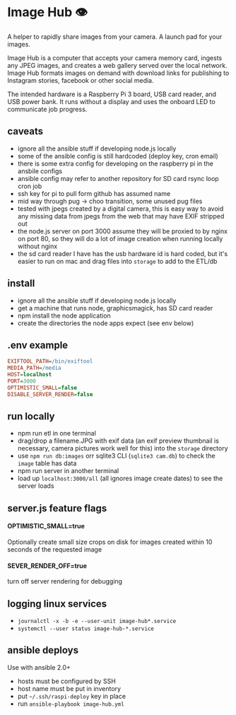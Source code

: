 # Image Hub 👁
A helper to rapidly share images from your camera.
A launch pad for your images.

Image Hub is a computer that accepts your camera memory card, ingests any JPEG images, and creates a web gallery served over the local network. Image Hub formats images on demand with download links for publishing to Instagram stories, facebook or other social media.

The intended hardware is a Raspberry Pi 3 board, USB card reader, and USB power bank. It runs without a display and uses the onboard LED to communicate job progress.

## caveats
- ignore all the ansible stuff if developing node.js locally
- some of the ansible config is still hardcoded (deploy key, cron email)
- there is some extra config for developing on the raspberry pi in the ansbile configs
- ansible config may refer to another repository for SD card rsync loop cron job
- ssh key for pi to pull form github has assumed name
- mid way through pug -> choo transition, some unused pug files
- tested with jpegs created by a digital camera, this is easy way to avoid any missing data from jpegs from the web that may have EXIF stripped out
- the node.js server on port 3000 assume they will be proxied to by nginx on port 80, so they will do a lot of image creation when running locally without nginx
- the sd card reader I have has the usb hardware id is hard coded, but it's easier to run on mac and drag files into `storage` to add to the ETL/db

## install
- ignore all the ansible stuff if developing node.js locally
- get a machine that runs node, graphicsmagick, has SD card reader
- npm install the node application
- create the directories the node apps expect (see env below)

## .env example
```ini
EXIFTOOL_PATH=/bin/exiftool
MEDIA_PATH=/media
HOST=localhost
PORT=3000
OPTIMISTIC_SMALL=false
DISABLE_SERVER_RENDER=false
```

## run locally
- npm run etl in one terminal
- drag/drop a filename.JPG with exif data (an exif preview thumbnail is necessary, camera pictures work well for this) into the `storage` directory
- use `npm run db:images` orr sqlite3 CLI (`sqlite3 cam.db`) to check the `image` table has data
- npm run server in another terminal
- load up `localhost:3000/all` (all ignores image create dates) to see the server loads

## server.js feature flags
#### OPTIMISTIC_SMALL=true
Optionally create small size crops on disk for images created within 10 seconds of the requested image
#### SEVER_RENDER_OFF=true
turn off server rendering for debugging

## logging linux services
- `journalctl -x -b -e --user-unit image-hub*.service`
- `systemctl --user status image-hub-*.service`


## ansible deploys

Use with ansible 2.0+

- hosts must be configured by SSH
- host name must be put in inventory
- put `~/.ssh/raspi-deploy` key in place
- run `ansible-playbook image-hub.yml`
